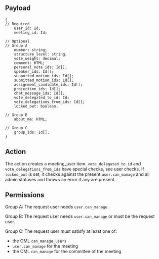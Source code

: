 ## Payload
```
{
// Required
    user_id: Id;
    meeting_id: Id;

// Optional
// Group A
    number: string;
    structure_level: string;
    vote_weight: decimal;
    comment: HTML;
    personal_note_ids: Id[];
    speaker_ids: Id[];
    supported_motion_ids: Id[];
    submitted_motion_ids: Id[];
    assignment_candidate_ids: Id[];
    projection_ids: Id[];
    chat_message_ids: Id[];
    vote_delegated_to_id: Id;
    vote_delegations_from_ids: Id[];
    locked_out: boolean;

// Group B
    about_me: HTML;

// Group C
    group_ids: Id[];
}
```

## Action
The action creates a meeting_user item. `vote_delegated_to_id` and `vote_delegations_from_ids` have special checks, see user checks.
If `locked_out` is set, it checks against the present `user.can_manage` and all admin statuses and throws an error if any are present.

## Permissions
Group A: The request user needs `user.can_manage`.

Group B: The request user needs `user.can_manage` or must be the request user.

Group C: The request user must satisfy at least one of:
- the OML `can_manage_users`
- `user.can_manage` for the meeting
- the CML `can_manage` for the committee of the meeting
